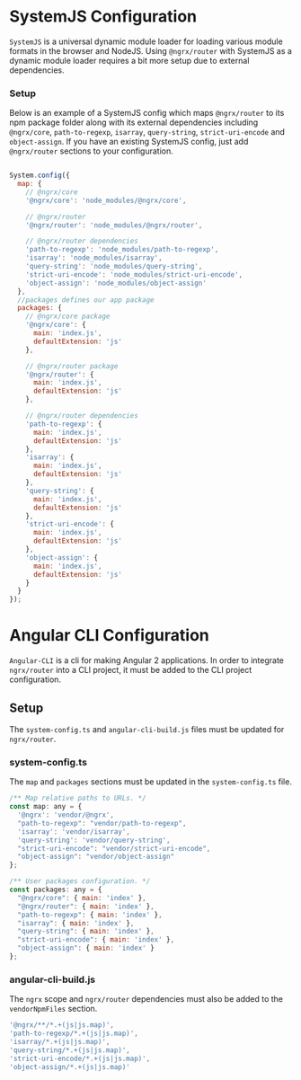 # SystemJS Configuration
`SystemJS` is a universal dynamic module loader for loading various module formats in the browser and NodeJS. Using `@ngrx/router` with SystemJS as a dynamic module loader requires a bit more setup due to external dependencies.

### Setup

Below is an example of a SystemJS config which maps  `@ngrx/router` to its npm package folder along with its external dependencies including `@ngrx/core`, `path-to-regexp`, `isarray`, `query-string`, `strict-uri-encode` and `object-assign`. If you have an existing SystemJS config, just add `@ngrx/router` sections to your configuration.

```js

System.config({
  map: {
    // @ngrx/core
    '@ngrx/core': 'node_modules/@ngrx/core',

    // @ngrx/router
    '@ngrx/router': 'node_modules/@ngrx/router',

    // @ngrx/router dependencies
    'path-to-regexp': 'node_modules/path-to-regexp',
    'isarray': 'node_modules/isarray',
    'query-string': 'node_modules/query-string',
    'strict-uri-encode': 'node_modules/strict-uri-encode',
    'object-assign': 'node_modules/object-assign'
  },
  //packages defines our app package
  packages: {    
    // @ngrx/core package
    '@ngrx/core': {
      main: 'index.js',
      defaultExtension: 'js'
    },

    // @ngrx/router package
    '@ngrx/router': {
      main: 'index.js',
      defaultExtension: 'js'
    },

    // @ngrx/router dependencies
    'path-to-regexp': {
      main: 'index.js',
      defaultExtension: 'js'
    },  
    'isarray': {
      main: 'index.js',
      defaultExtension: 'js'
    },  
    'query-string': {
      main: 'index.js',
      defaultExtension: 'js'
    },  
    'strict-uri-encode': {
      main: 'index.js',
      defaultExtension: 'js'
    },  
    'object-assign': {
      main: 'index.js',
      defaultExtension: 'js'
    }
  }
});
```

# Angular CLI Configuration
`Angular-CLI` is a cli for making Angular 2 applications. In order to integrate `ngrx/router` into a CLI project, it must be added to the CLI project configuration.

## Setup

The `system-config.ts` and `angular-cli-build.js` files must be updated for `ngrx/router`.

### system-config.ts

The `map` and `packages` sections must be updated in the `system-config.ts` file.

```js
/** Map relative paths to URLs. */
const map: any = {
  '@ngrx': 'vendor/@ngrx',
  "path-to-regexp": "vendor/path-to-regexp",
  'isarray': 'vendor/isarray',
  'query-string': 'vendor/query-string',
  "strict-uri-encode": "vendor/strict-uri-encode",
  "object-assign": "vendor/object-assign"
};

/** User packages configuration. */
const packages: any = {
  "@ngrx/core": { main: 'index' },
  "@ngrx/router": { main: 'index' },
  "path-to-regexp": { main: 'index' },
  "isarray": { main: 'index' },
  "query-string": { main: 'index' },
  "strict-uri-encode": { main: 'index' },
  "object-assign": { main: 'index' }
};
```

### angular-cli-build.js

The `ngrx` scope and `ngrx/router` dependencies must also be added to the `vendorNpmFiles` section.

```js
'@ngrx/**/*.+(js|js.map)',
'path-to-regexp/*.+(js|js.map)',
'isarray/*.+(js|js.map)',
'query-string/*.+(js|js.map)',
'strict-uri-encode/*.+(js|js.map)',
'object-assign/*.+(js|js.map)'
```
